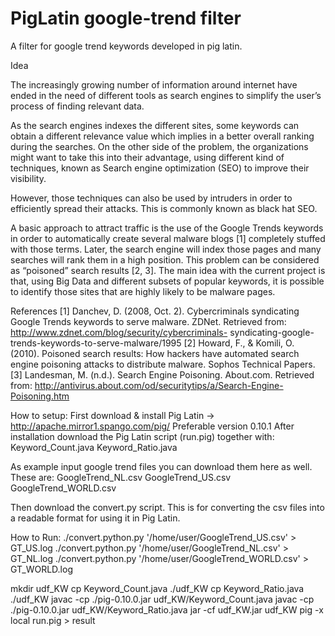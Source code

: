 PigLatin google-trend filter
=============================

A filter for google trend keywords developed in pig latin.

Idea

The increasingly growing number of information around internet have ended in the need of different tools as search engines to simplify the user’s process of finding relevant data.

As the search engines indexes the different sites, some keywords can obtain a different relevance value which implies in a better overall ranking during the searches. On the other side of the problem, the organizations might want to take this into their advantage, using different kind of techniques, known as Search engine optimization (SEO) to improve their visibility.

However, those techniques can also be used by intruders in order to efficiently spread their attacks. This is commonly known as black hat SEO.

A basic approach to attract traffic is the use of the Google Trends keywords in order to automatically create several malware blogs [1] completely stuffed with those terms. Later, the search engine will index those pages and many searches will rank them in a high position. This problem can be considered as “poisoned” search results [2, 3].
The main idea with the current project is that, using Big Data and different subsets of popular keywords, it is possible to identify those sites that are highly likely to be malware pages.

References
[1]	Danchev, D. (2008, Oct. 2). Cybercriminals syndicating Google Trends keywords to serve malware. ZDNet. Retrieved from: http://www.zdnet.com/blog/security/cybercriminals- syndicating-google-trends-keywords-to-serve-malware/1995
[2]	Howard, F., & Komili, O. (2010). Poisoned search results: How hackers have automated search engine poisoning attacks to distribute malware. Sophos Technical Papers.
[3]	Landesman, M. (n.d.). Search Engine Poisoning. About.com. Retrieved from: http://antivirus.about.com/od/securitytips/a/Search-Engine-Poisoning.htm

How to setup:
First download & install Pig Latin -> http://apache.mirror1.spango.com/pig/
Preferable version 0.10.1
After installation download the Pig Latin script (run.pig) together with:
Keyword_Count.java 
Keyword_Ratio.java

As example input google trend files you can download them here as well.
These are:
GoogleTrend_NL.csv
GoogleTrend_US.csv
GoogleTrend_WORLD.csv

Then download the convert.py script.
This is for converting the csv files into a readable format for using it in Pig Latin.

How to Run:
./convert.python.py '/home/user/GoogleTrend_US.csv' > GT_US.log
./convert.python.py '/home/user/GoogleTrend_NL.csv' > GT_NL.log
./convert.python.py '/home/user/GoogleTrend_WORLD.csv' > GT_WORLD.log

mkdir udf_KW
cp Keyword_Count.java ./udf_KW
cp Keyword_Ratio.java ./udf_KW
javac -cp ./pig-0.10.0.jar udf_KW/Keyword_Count.java
javac -cp ./pig-0.10.0.jar udf_KW/Keyword_Ratio.java
jar -cf udf_KW.jar udf_KW
pig -x local run.pig > result


